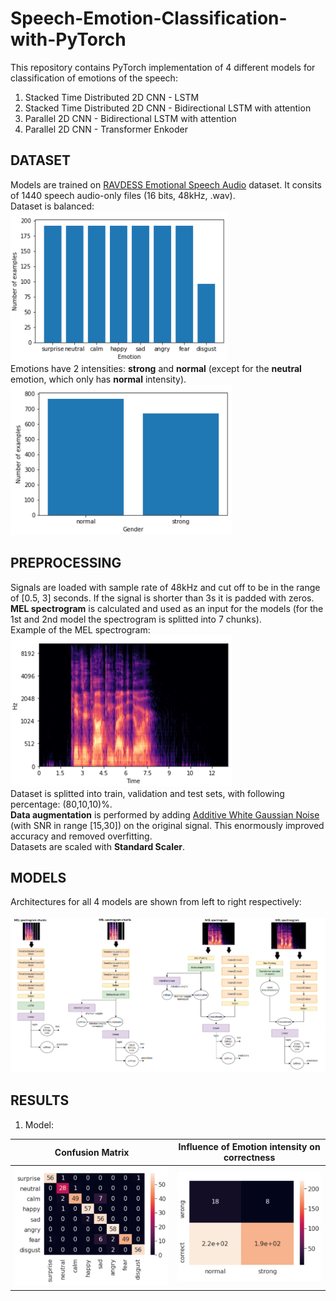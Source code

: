 # Speech-Emotion-Classification-with-PyTorch
This repository contains PyTorch implementation of 4 different models for classification of emotions of the speech:
1. Stacked Time Distributed 2D CNN - LSTM
2. Stacked Time Distributed 2D CNN - Bidirectional LSTM with attention
3. Parallel 2D CNN - Bidirectional LSTM with attention
4. Parallel 2D CNN - Transformer Enkoder
## DATASET
Models are trained on [RAVDESS Emotional Speech Audio](https://www.kaggle.com/uwrfkaggler/ravdess-emotional-speech-audio) dataset. It consits of 1440 speech audio-only files (16 bits, 48kHz, .wav).<br />
Dataset is balanced:<br />
![dataset1](https://github.com/Data-Science-kosta/Speech-Emotion-Classification-with-PyTorch/blob/master/garbage/1.png) <br />
Emotions have 2 intensities: **strong** and **normal** (except for the **neutral** emotion, which only has **normal** intensity). <br />
![dataset2](https://github.com/Data-Science-kosta/Speech-Emotion-Classification-with-PyTorch/blob/master/garbage/2.png) <br />
## PREPROCESSING
Signals are loaded with sample rate of 48kHz and cut off to be in the range of [0.5, 3] seconds. If the signal is shorter than 3s it is padded with zeros.<br />
**MEL spectrogram** is calculated and used as an input for the models (for the 1st and 2nd model the spectrogram is splitted into 7 chunks).<br />
Example of the MEL spectrogram:<br />
![spectrogram](https://github.com/Data-Science-kosta/Speech-Emotion-Classification-with-PyTorch/blob/master/garbage/4.png) <br />
Dataset is splitted into train, validation and test sets, with following percentage: (80,10,10)%.<br />
**Data augmentation** is performed by adding [Additive White Gaussian Noise](https://en.wikipedia.org/wiki/Additive_white_Gaussian_noise) (with SNR in range [15,30]) on the original signal. This enormously improved accuracy and removed overfitting.<br />
Datasets are scaled with **Standard Scaler**.<br />
## MODELS
Architectures for all 4 models are shown from left to right respectively:<br />
<br />
![spectrogram](https://github.com/Data-Science-kosta/Speech-Emotion-Classification-with-PyTorch/blob/master/garbage/100.png) <br />
## RESULTS 
1. Model: 

Confusion Matrix             |  Influence of Emotion intensity on correctness
:-------------------------:|:-------------------------:
![KM1](https://github.com/Data-Science-kosta/Speech-Emotion-Classification-with-PyTorch/blob/master/garbage/KM%20model1.png)  |  ![EI1](https://github.com/Data-Science-kosta/Speech-Emotion-Classification-with-PyTorch/blob/master/garbage/EI%20model1.png)



